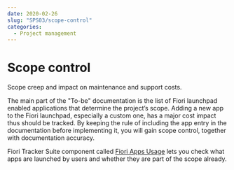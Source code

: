 ```yaml
---
date: 2020-02-26
slug: "SPS03/scope-control"
categories:
  - Project management
---
```

# Scope control

Scope creep and impact on maintenance and support costs.

<!-- more -->

The main part of the "To-be" documentation is the list of Fiori launchpad enabled applications that determine the project’s scope. Adding a new app to the Fiori launchpad, especially a custom one, has a major cost impact thus should be tracked. By keeping the rule of including the app entry in the documentation before implementing it, you will gain scope control, together with documentation accuracy. 

Fiori Tracker Suite component called [Fiori Apps Usage](../../fa/FPS01/main.md) lets you check what apps are launched by users and whether they are part of the scope already.



